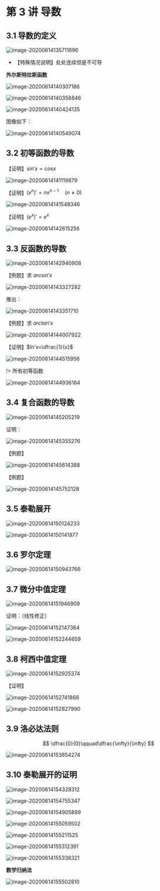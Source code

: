 # 第 3 讲 导数

## 3.1 导数的定义

![image-20200614135711696](https://gitee.com/wugenqiang/PictureBed/raw/master/NoteBook/20200614135712.png)



* 【特殊情况说明】处处连续但是不可导

**外尔斯特拉斯函数**

![image-20200614140307186](https://gitee.com/wugenqiang/PictureBed/raw/master/NoteBook/20200614140308.png)

![image-20200614140358846](https://gitee.com/wugenqiang/PictureBed/raw/master/NoteBook/20200614140400.png)

![image-20200614140424135](https://gitee.com/wugenqiang/PictureBed/raw/master/NoteBook/20200614140425.png)

图像如下：

![image-20200614140549074](https://gitee.com/wugenqiang/PictureBed/raw/master/NoteBook/20200614140550.png)

## 3.2 初等函数的导数

【证明】$sin'x=cosx$

![image-20200614141119879](https://gitee.com/wugenqiang/PictureBed/raw/master/NoteBook/20200614141121.png)

【证明】${(x^n)'=nx^{n-1}}\quad(n\neq0)$

![image-20200614141548346](https://gitee.com/wugenqiang/PictureBed/raw/master/NoteBook/20200614141550.png)

【证明】$(e^x)'=e^x$

![image-20200614142615256](https://gitee.com/wugenqiang/PictureBed/raw/master/NoteBook/20200614142616.png)

## 3.3 反函数的导数

![image-20200614142940908](https://gitee.com/wugenqiang/PictureBed/raw/master/NoteBook/20200614142942.png)

【例题】求 $arcsin'x$

![image-20200614143327282](https://gitee.com/wugenqiang/PictureBed/raw/master/NoteBook/20200614143328.png)



推出：

![image-20200614143351710](https://gitee.com/wugenqiang/PictureBed/raw/master/NoteBook/20200614143353.png)

【例题】求 $arctan'x$

![image-20200614144007922](https://gitee.com/wugenqiang/PictureBed/raw/master/NoteBook/20200614144009.png)

【证明】$ln'x=\dfrac{1}{x}$

![image-20200614144515956](https://gitee.com/wugenqiang/PictureBed/raw/master/NoteBook/20200614144517.png)

!> 所有初等函数

![image-20200614144936164](https://gitee.com/wugenqiang/PictureBed/raw/master/NoteBook/20200614144937.png)

## 3.4 复合函数的导数

![image-20200614145205219](https://gitee.com/wugenqiang/PictureBed/raw/master/NoteBook/20200614145206.png)

证明：

![image-20200614145355276](https://gitee.com/wugenqiang/PictureBed/raw/master/NoteBook/20200614145356.png)

【例题】

![image-20200614145614388](https://gitee.com/wugenqiang/PictureBed/raw/master/NoteBook/20200614145615.png)

【例题】

![image-20200614145752128](https://gitee.com/wugenqiang/PictureBed/raw/master/NoteBook/20200614145753.png)

## 3.5 泰勒展开

![image-20200614150124233](https://gitee.com/wugenqiang/PictureBed/raw/master/NoteBook/20200614150125.png)

![image-20200614150141977](https://gitee.com/wugenqiang/PictureBed/raw/master/NoteBook/20200614150143.png)

## 3.6 罗尔定理

![image-20200614150943766](https://gitee.com/wugenqiang/PictureBed/raw/master/NoteBook/20200614150944.png)

## 3.7 微分中值定理

![image-20200614151946909](https://gitee.com/wugenqiang/PictureBed/raw/master/NoteBook/20200614151948.png)

证明：（线性修正）

![image-20200614152147364](https://gitee.com/wugenqiang/PictureBed/raw/master/NoteBook/20200614152148.png)

![image-20200614152244659](https://gitee.com/wugenqiang/PictureBed/raw/master/NoteBook/20200614152245.png)

## 3.8 柯西中值定理

![image-20200614152925374](https://gitee.com/wugenqiang/PictureBed/raw/master/NoteBook/20200614152926.png)

【证明】

![image-20200614152741866](https://gitee.com/wugenqiang/PictureBed/raw/master/NoteBook/20200614152743.png)

![image-20200614152827990](https://gitee.com/wugenqiang/PictureBed/raw/master/NoteBook/20200614152829.png)

## 3.9 洛必达法则

$$
\dfrac{0}{0}\qquad\dfrac{\infty}{\infty}
$$

![image-20200614153854274](https://gitee.com/wugenqiang/PictureBed/raw/master/NoteBook/20200614153855.png)

## 3.10 泰勒展开的证明

![image-20200614154328312](https://gitee.com/wugenqiang/PictureBed/raw/master/NoteBook/20200614154329.png)

![image-20200614154755347](https://gitee.com/wugenqiang/PictureBed/raw/master/NoteBook/20200614154756.png)

![image-20200614154905899](https://gitee.com/wugenqiang/PictureBed/raw/master/NoteBook/20200614154906.png)

![image-20200614155059502](https://gitee.com/wugenqiang/PictureBed/raw/master/NoteBook/20200614155100.png)

![image-20200614155211525](https://gitee.com/wugenqiang/PictureBed/raw/master/NoteBook/20200614155212.png)

![image-20200614155312391](https://gitee.com/wugenqiang/PictureBed/raw/master/NoteBook/20200614155313.png)

![image-20200614155338321](https://gitee.com/wugenqiang/PictureBed/raw/master/NoteBook/20200614155339.png)

**数学归纳法**

![image-20200614155502810](https://gitee.com/wugenqiang/PictureBed/raw/master/NoteBook/20200614155503.png)